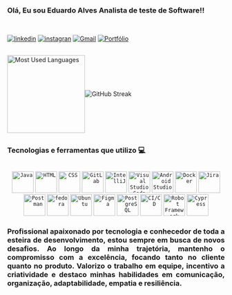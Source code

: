 

### Olá, Eu sou Eduardo Alves Analista de teste de Software!!
<br>

[![linkedin](https://img.shields.io/badge/LinkedIn-0077B5?style=for-the-badge&logo=linkedin&logoColor=white/)](https://www.linkedin.com/in/eduardo-alves95/)
[![instagran](https://img.shields.io/badge/Instagram-E4405F?style=for-the-badge&logo=instagram&logoColor=white)](https://www.instagram.com/edu_alves95/)
[![Gmail](https://img.shields.io/badge/Gmail-D14836?style=for-the-badge&logo=gmail&logoColor=white)](mailto:eduardo.telecomrbs@gmail.com)
[![Portfólio](https://img.shields.io/badge/Portfólio-Visitar-blue?style=for-the-badge&logo=google-chrome&logoColor=white)](https://edugitqa.github.io/Portifolio_Eduardo/)
##
<div style="display: flex; align-items: center;">
  <img height="180em" src="https://github-readme-stats.vercel.app/api/top-langs/?username=edugitQA&layout=compact&langs_count=7&theme=dark" alt="Most Used Languages"/>
	
  <img src="https://github-readme-streak-stats-beta-seven.vercel.app?user=edugitQA&theme=highcontrast&locale=pt_BR&date_format=j%20M%5B%20Y%5D" alt="GitHub Streak"/>
</div>



##

### Tecnologias e ferramentas que utilizo 💻
<div style="display: inline_block"><br/>
	<div style="display: inline_block">       
<div align="center">
	<code><img width="50" src="https://user-images.githubusercontent.com/25181517/117201156-9a724800-adec-11eb-9a9d-3cd0f67da4bc.png" alt="Java" title="Java"/></code>
	<code><img width="50" src="https://user-images.githubusercontent.com/25181517/192158954-f88b5814-d510-4564-b285-dff7d6400dad.png" alt="HTML" title="HTML"/></code>
	<code><img width="50" src="https://user-images.githubusercontent.com/25181517/183898674-75a4a1b1-f960-4ea9-abcb-637170a00a75.png" alt="CSS" title="CSS"/></code>
	<code><img width="50" src="https://user-images.githubusercontent.com/25181517/192108376-c675d39b-90f6-4073-bde6-5a9291644657.png" alt="GitLab" title="GitLab"/></code>
	<code><img width="50" src="https://user-images.githubusercontent.com/25181517/192108890-200809d1-439c-4e23-90d3-b090cf9a4eea.png" alt="IntelliJ" title="IntelliJ"/></code>
	<code><img width="50" src="https://user-images.githubusercontent.com/25181517/192108891-d86b6220-e232-423a-bf5f-90903e6887c3.png" alt="Visual Studio Code" title="Visual Studio Code"/></code>
	<code><img width="50" src="https://user-images.githubusercontent.com/25181517/192108895-20dc3343-43e3-4a54-a90e-13a4abbc57b9.png" alt="Android Studio" title="Android Studio"/></code>
		<code><img width="50" src="https://user-images.githubusercontent.com/25181517/117207330-263ba280-adf4-11eb-9b97-0ac5b40bc3be.png" alt="Docker" title="Docker"/></code>
	<code><img width="50" src="https://user-images.githubusercontent.com/25181517/183912952-83784e94-629d-4c34-a961-ae2ae795b662.png" alt="Jira" title="Jira"/></code>
	<code><img width="50" src="https://user-images.githubusercontent.com/25181517/192109061-e138ca71-337c-4019-8d42-4792fdaa7128.png" alt="Postman" title="Postman"/></code>
	<code><img width="50" src="https://user-images.githubusercontent.com/25181517/186885787-4011a347-1f68-472c-bf8b-31ed1bb4f8ce.png" alt="fedora" title="fedora"/></code>
	<code><img width="50" src="https://user-images.githubusercontent.com/25181517/186884153-99edc188-e4aa-4c84-91b0-e2df260ebc33.png" alt="Ubuntu" title="Ubuntu"/></code>
	<code><img width="50" src="https://user-images.githubusercontent.com/25181517/189715289-df3ee512-6eca-463f-a0f4-c10d94a06b2f.png" alt="Figma" title="Figma"/></code>
	<code><img width="50" src="https://user-images.githubusercontent.com/25181517/117208740-bfb78400-adf5-11eb-97bb-09072b6bedfc.png" alt="PostgreSQL" title="PostgreSQL"/></code>
	<code><img width="50" src="https://user-images.githubusercontent.com/25181517/183868728-b2e11072-00a5-47e2-8a4e-4ebbb2b8c554.png" alt="CI/CD" title="CI/CD"/></code>
	<code><img width="50" src="https://user-images.githubusercontent.com/25181517/201476821-3431d126-ae72-4c2a-a3c7-8a847070beeb.png" alt="Robot Framework" title="Robot Framework"/></code>
 	<code><img width="50" src="https://user-images.githubusercontent.com/68279555/200387386-276c709f-380b-46cc-81fd-f292985927a8.png" alt="Cypress" title="Cypress"/></code>

	
</div>

<h3 align="justify"> Profissional apaixonado por tecnologia e conhecedor de toda a esteira de desenvolvimento, estou sempre em busca de novos desafios. Ao longo da minha trajetória, mantenho o compromisso com a excelência, focando tanto no cliente quanto no produto. Valorizo o trabalho em equipe, incentivo a criatividade e destaco minhas habilidades em comunicação, organização, adaptabilidade, empatia e resiliência. </h3>


 

	


















